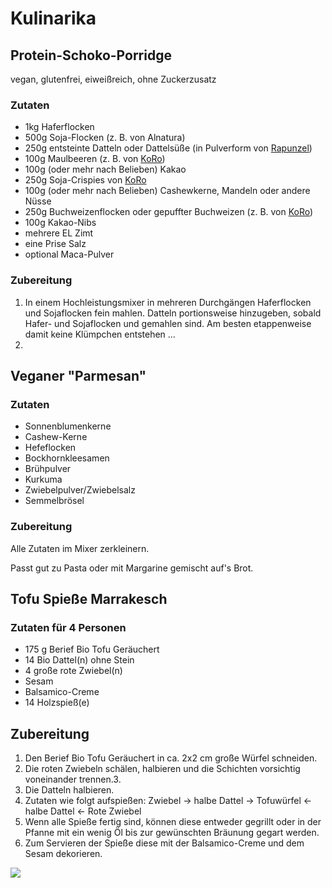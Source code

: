 # Kulinarika

## Protein-Schoko-Porridge
vegan, glutenfrei, eiweißreich, ohne Zuckerzusatz

### Zutaten
* 1kg Haferflocken
* 500g Soja-Flocken (z. B. von Alnatura)
* 250g entsteinte Datteln oder Dattelsüße (in Pulverform von <a href="https://www.rapunzel.de/bio-produkt-dattelsuesse-hand-in-hand--1400190.html">Rapunzel</a>)
* 100g Maulbeeren (z. B. von <a href="https://www.korodrogerie.de/bio-maulbeeren-weiss-1-kg">KoRo</a>)
* 100g (oder mehr nach Belieben) Kakao
* 250g Soja-Crispies von <a href="https://www.korodrogerie.de/soja-protein-crispies-77-mit-kakao-1-kg">KoRo</a>
* 100g (oder mehr nach Belieben) Cashewkerne, Mandeln oder andere Nüsse
* 250g Buchweizenflocken oder gepuffter Buchweizen (z. B. von <a href="https://www.korodrogerie.de/bio-buchweizen-gepufft-350-g">KoRo</a>)
* 100g Kakao-Nibs
* mehrere EL Zimt
* eine Prise Salz
* optional Maca-Pulver

### Zubereitung
1. In einem Hochleistungsmixer in mehreren Durchgängen Haferflocken und Sojaflocken fein mahlen. Datteln portionsweise hinzugeben, sobald Hafer- und Sojaflocken und gemahlen sind. Am besten etappenweise damit keine Klümpchen entstehen ...
2. 

## Veganer "Parmesan"
### Zutaten
* Sonnenblumenkerne
* Cashew-Kerne
* Hefeflocken
* Bockhornkleesamen
* Brühpulver
* Kurkuma
* Zwiebelpulver/Zwiebelsalz
* Semmelbrösel

### Zubereitung
Alle Zutaten im Mixer zerkleinern.

Passt gut zu Pasta oder mit Margarine gemischt auf's Brot.

## Tofu Spieße Marrakesch
### Zutaten für 4 Personen
* 175 g Berief Bio Tofu Geräuchert
* 14 Bio Dattel(n) ohne Stein
* 4 große rote Zwiebel(n)
* Sesam
* Balsamico-Creme
* 14 Holzspieß(e)

## Zubereitung
1. Den Berief Bio Tofu Geräuchert in ca. 2x2 cm große Würfel schneiden.
2. Die roten Zwiebeln schälen, halbieren und die Schichten vorsichtig voneinander trennen.3.
3. Die Datteln halbieren.
4. Zutaten wie folgt aufspießen: Zwiebel -> halbe Dattel -> Tofuwürfel <- halbe Dattel <- Rote Zwiebel
5. Wenn alle Spieße fertig sind, können diese entweder gegrillt oder in der Pfanne mit ein wenig Öl bis zur gewünschten Bräunung gegart werden.
6. Zum Servieren der Spieße diese mit der Balsamico-Creme und dem Sesam dekorieren.

<img src="https://www.berief-food.de/index.php?rex_media_type=kopfbildrezept&rex_media_file=berief_bio_tofu_geraeuchert_tofu_spiesse_marrakesch.jpg"/>
